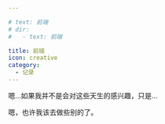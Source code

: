 ```yaml
---

# text: 前端
# dir: 
#   - text: 前端

title: 前端
icon: creative
category:
  - 记录
---
```


嗯...如果我并不是会对这些天生的感兴趣，只是...

嗯，也许我该去做些别的了。
